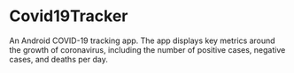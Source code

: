 # Covid19Tracker

An Android COVID-19 tracking app. The app displays key metrics around the growth of coronavirus, including the number of positive cases, negative cases, and deaths per day.